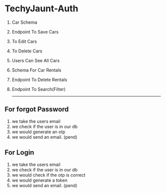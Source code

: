 # TechyJaunt-Auth
1. Car Schema
2. Endpoint To Save Cars
3. To Edit Cars
4. To Delete Cars
5. Users Can See All Cars
6. Schema For Car Rentals
7. Endpoint To Delete Rentals 
8. Endpoint To Search(Filter)
   
   -----

## For forgot Password
1. we take the users email
2. we check if the user is in our db
3. we would generate an otp
4. we would send an email. (pend)

## For Login
1. we take the users email
2. we check if the user is in our db
3. we would check if the otp is correct
4. we would generate a token
5. we would send an email. (pend)